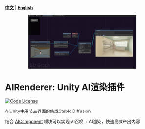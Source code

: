 

[**中文**](./README.md) | [**English**](./README_EN.md)

<p align="center" width="100%">
<a href="https://github.com/aijinkela/AIRenderer" target="_blank"><img src="docs/demo.png" alt="AIComponent" style="width: 70%; min-width: 100px; display: block; margin: auto;"></a>
</p>

# AIRenderer: Unity AI渲染插件
[![Code License](https://img.shields.io/badge/Code%20License-Apache_2.0-green.svg)](https://github.com/SCIR-HI/Huatuo-Llama-Med-Chinese/blob/main/LICENSE)

在Unity中用节点界面的集成Stable Diffusion

结合 [AIComponent](https://github.com/aijinkela/AIComponent) 模块可以实现 AI召唤 + AI渲染，快速高效产出内容

